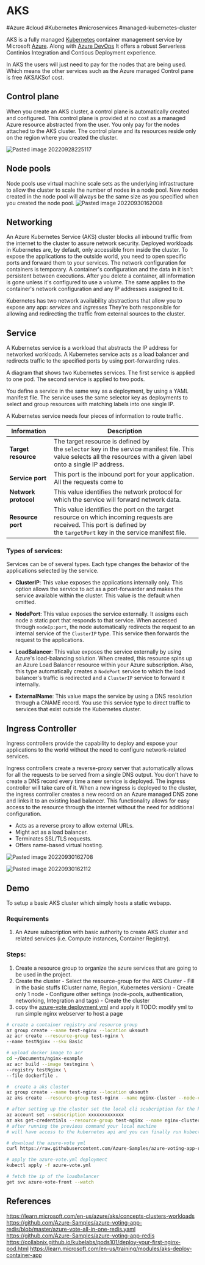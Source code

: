 # AKS
#Azure #cloud #Kubernetes #microservices #managed-kubernetes-cluster

AKS is a fully managed [Kubernetes](Microservice%20Architecture/Kubernetes/Kubernetes.md) container management service by Microsoft [Azure](Cloud%20Computing/Azure/Azure.md). Along with [Azure DevOps](DevOps/CICD/Azure%20DevOps.md) It offers a robust Serverless Continios Integration and Contious Deployment experience. 

In AKS the users will just need to pay for the nodes that are being used. Which means the other services such as the Azure managed Control pane is free AKSAKSof cost.

## Control plane
When you create an AKS cluster, a control plane is automatically created and configured. This control plane is provided at no cost as a managed Azure resource abstracted from the user. You only pay for the nodes attached to the AKS cluster. The control plane and its resources reside only on the region where you created the cluster.

![Pasted image 20220928225117](Microservice%20Architecture/Attachments/Pasted%20image%2020220928225117.png)


## Node pools
Node pools use virtual machine scale sets as the underlying infrastructure to allow the cluster to scale the number of nodes in a node pool. New nodes created in the node pool will always be the same size as you specified when you created the node pool.
![Pasted image 20220930162008](Microservice%20Architecture/Attachments/Pasted%20image%2020220930162008.png)


## Networking
An Azure Kubernetes Service (AKS) cluster blocks all inbound traffic from the internet to the cluster to assure network security. Deployed workloads in Kubernetes are, by default, only accessible from inside the cluster. To expose the applications to the outside world, you need to open specific ports and forward them to your services. The network configuration for containers is temporary. A container's configuration and the data in it isn't persistent between executions. After you delete a container, all information is gone unless it's configured to use a volume. The same applies to the container's network configuration and any IP addresses assigned to it.

Kubernetes has two network availability abstractions that allow you to expose any app: _services_ and _ingresses_ They're both responsible for allowing and redirecting the traffic from external sources to the cluster.

## Service
A Kubernetes service is a workload that abstracts the IP address for networked workloads. A Kubernetes service acts as a load balancer and redirects traffic to the specified ports by using port-forwarding rules.

A diagram that shows two Kubernetes services. The first service is applied to one pod. The second service is applied to two pods.

You define a service in the same way as a deployment, by using a YAML manifest file. The service uses the same selector key as deployments to select and group resources with matching labels into one single IP.

A Kubernetes service needs four pieces of information to route traffic.

| Information|Description     |
| --- | --- |
|  **Target resource** |The target resource is defined by the `selector` key in the service manifest file. This value selects all the resources with a given label onto a single IP address.       |
|**Service port** |This port is the inbound port for your application. All the requests come to |this port from where the service forwards the requests to the resource.
|**Network protocol** |This value identifies the network protocol for which the service will forward network data.|
|**Resource port** | This value identifies the port on the target resource on which incoming requests are received. This port is defined by the `targetPort` key in the service manifest file. |
### Types of services:

Services can be of several types. Each type changes the behavior of the applications selected by the service.

-   **ClusterIP**: This value exposes the applications internally only. This option allows the service to act as a port-forwarder and makes the service available within the cluster. This value is the default when omitted.
    
-   **NodePort**: This value exposes the service externally. It assigns each node a static port that responds to that service. When accessed through `nodeIp:port`, the node automatically redirects the request to an internal service of the `ClusterIP` type. This service then forwards the request to the applications.
    
-   **LoadBalancer**: This value exposes the service externally by using Azure's load-balancing solution. When created, this resource spins up an Azure Load Balancer resource within your Azure subscription. Also, this type automatically creates a `NodePort` service to which the load balancer's traffic is redirected and a `ClusterIP` service to forward it internally.
    
-   **ExternalName**: This value maps the service by using a DNS resolution through a CNAME record. You use this service type to direct traffic to services that exist outside the Kubernetes cluster.

## Ingress Controller
Ingress controllers provide the capability to deploy and expose your applications to the world without the need to configure network-related services. 

Ingress controllers create a reverse-proxy server that automatically allows for all the requests to be served from a single DNS output. You don't have to create a DNS record every time a new service is deployed. The ingress controller will take care of it. When a new ingress is deployed to the cluster, the ingress controller creates a new record on an Azure managed DNS zone and links it to an existing load balancer. This functionality allows for easy access to the resource through the internet without the need for additional configuration.

- Acts as a reverse proxy to allow external URLs.
- Might act as a load balancer.
- Terminates SSL/TLS requests.
- Offers name-based virtual hosting.

![Pasted image 20220930162708](Microservice%20Architecture/Attachments/Pasted%20image%2020220930162708.png)

![Pasted image 20220930162112](Microservice%20Architecture/Attachments/Pasted%20image%2020220930162112.png)


## Demo
To setup a basic AKS cluster which simply hosts a static webapp.

### Requirements
1. An Azure subscription with basic authority to create AKS cluster and related services (i.e. Compute instances, Container Registry).


### Steps:
1. Create a resource group to organize the azure services that are going to be used in the project.
2. Create the cluster
		- Select the resource-group for the AKS Cluster
		- Fill in the basic stuffs (Cluster name, Region, Kubernetes version)
		- Create only 1 node
		- Configure other settings (node-pools, authentication, networking, Integration and tags)
		- Create the cluster
3.  copy the [azure-vote deployment yml](https://github.com/Azure-Samples/azure-voting-app-redis/blob/master/azure-vote-all-in-one-redis.yaml) and apply it
TODO: modify yml to run simple nginx webserver to host a page

```bash
# create a container registry and resource group
az group create --name test-nginx --location uksouth
az acr create --resource-group test-nginx \
--name testNginx --sku Basic

# upload docker image to acr
cd ~/Documents/nginx-example
az acr build --image testnginx \
--registry testNginx \
--file dockerfile .

#  create a aks cluster
az group create --name test-nginx --location uksouth
az aks create --resource-group test-nginx --name nginx-cluster --node-count 2 --enable-addons monitoring --generate-ssh-keys

# after setting up the cluster set the local cli scubcription for the kubectl
az account set --subscription xxxxxxxxxxxxx
az aks get-credentials --resource-group test-nginx --name nginx-cluster
# after running the previous command your local machine 
# will have access to the kubernetes api and you can finally run kubectl command

# download the azure-vote yml
curl https://raw.githubusercontent.com/Azure-Samples/azure-voting-app-redis/master/azure-vote-all-in-one-redis.yaml > azure-vote.yml

# apply the azure-vote.yml deployment
kubectl apply -f azure-vote.yml

# fetch the ip of the loadbalancer 
get svc azure-vote-front --watch

```

## References
https://learn.microsoft.com/en-us/azure/aks/concepts-clusters-workloads
https://github.com/Azure-Samples/azure-voting-app-redis/blob/master/azure-vote-all-in-one-redis.yaml
https://github.com/Azure-Samples/azure-voting-app-redis
https://collabnix.github.io/kubelabs/pods101/deploy-your-first-nginx-pod.html
https://learn.microsoft.com/en-us/training/modules/aks-deploy-container-app
